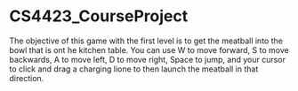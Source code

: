 # CS4423_CourseProject

The objective of this game with the first level is to get the meatball into the bowl that is ont he kitchen table. You can use W to move forward, S to move backwards, A to move left, D to move right, Space to jump, and your cursor to click and drag a charging lione to then launch the meatball in that direction.
